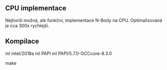 ## CPU implementace

Nejhorší možná, ale funkční, implementace N-Body na CPU. Optimalizovaná je cca 300x rychlejší.

## Kompilace

ml intel/2018a
ml PAPI
ml PAPI/5.7.0-GCCcore-8.3.0

make

